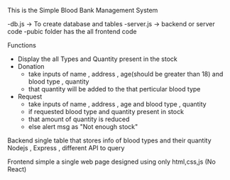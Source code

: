 This is the Simple Blood Bank Management System

-db.js -> To create database and tables
-server.js -> backend or server code
-pubic folder has the all frontend code 

Functions
- Display the all Types and Quantity present in the stock
- Donation
  - take inputs of name , address , age(should be greater than 18) and blood type , quantity
  - that quantity will be added to the that perticular blood type
- Request
  - take inputs of name , address , age and blood type , quantity
  - if requested blood type and quantity present in stock
  - that amount of quantity is reduced
  - else alert msg as "Not enough stock"

Backend
single table that stores info of blood types and their quantity
Nodejs , Express , different API to query

Frontend
simple a single web page
designed using only html,css,js (No React)
